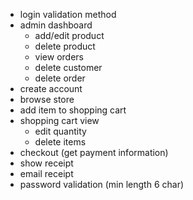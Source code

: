 - login validation method
- admin dashboard
  - add/edit product
  - delete product
  - view orders
  - delete customer
  - delete order
- create account
- browse store
- add item to shopping cart
- shopping cart view
  - edit quantity
  - delete items
- checkout (get payment information)
- show receipt
- email receipt
- password validation (min length 6 char)